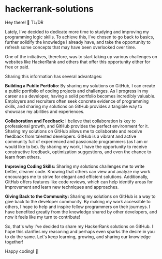 # hackerrank-solutions

Hey there! 👋 TL/DR

Lately, I've decided to dedicate more time to studying and improving my programming logic skills. To achieve this, I've chosen to go back to basics, further solidify the knowledge I already have, and take the opportunity to refresh some concepts that may have been overlooked over time.

One of the initiatives, therefore, was to start taking up various challenges on websites like HackerRank and others that offer this opportunity either for free or paid.

Sharing this information has several advantages:

**Building a Public Portfolio:** By sharing my solutions on GitHub, I can create a public portfolio of coding projects and challenges. As I progress in my career as a developer, having a solid portfolio becomes incredibly valuable. Employers and recruiters often seek concrete evidence of programming skills, and sharing my solutions on GitHub provides a tangible way to showcase my abilities and experiences.

**Collaboration and Feedback:** I believe that collaboration is key to professional growth, and GitHub provides the perfect environment for it. Sharing my solutions on GitHub allows me to collaborate and receive feedback from talented developers. GitHub is a vibrant and active community full of experienced and passionate programmers (as I am or would like to be). By sharing my work, I have the opportunity to receive constructive feedback, optimization suggestions, and even the chance to learn from others.

**Improving Coding Skills:** Sharing my solutions challenges me to write better, cleaner code. Knowing that others can view and analyze my work encourages me to strive for elegant and efficient solutions. Additionally, GitHub offers features like code reviews, which can help identify areas for improvement and learn new techniques and approaches.

**Giving Back to the Community:** Sharing my solutions on GitHub is a way to give back to the developer community. By making my work accessible to others, I hope to help and inspire fellow programmers on their journeys. I have benefited greatly from the knowledge shared by other developers, and now it feels like my turn to contribute!

So, that's why I've decided to share my HackerRank solutions on GitHub. I hope this clarifies my reasoning and perhaps even sparks the desire in you to do the same. Let's keep learning, growing, and sharing our knowledge together!

Happy coding! 🚀
